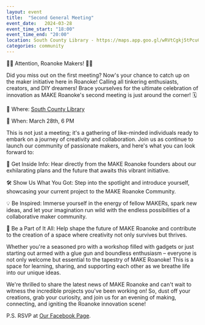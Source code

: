 ```yaml
---
layout: event
title:  "Second General Meeting"
event_date:   2024-03-28
event_time_start: "18:00"
event_time_end: "20:00"
location: South County Library - https://maps.app.goo.gl/wRVtCgkj5tPcuC4a7
categories: community
---
```


🔧✨ Attention, Roanoke Makers! 🔧✨

Did you miss out on the first meeting? Now's your chance to catch up on the maker initiative here in Roanoke!
Calling all tinkering enthusiasts, creators, and DIY dreamers! Brace yourselves for the ultimate celebration of innovation as MAKE Roanoke's second meeting is just around the corner! 🗓️

📍 Where: [South County Library](https://maps.app.goo.gl/wRVtCgkj5tPcuC4a7)

📅 When: March 28th, 6 PM

This is not just a meeting; it's a gathering of like-minded individuals ready to embark on a journey of creativity and collaboration. Join us as continue to launch our community of passionate makers, and here's what you can look forward to:

🚀 Get Inside Info: Hear directly from the MAKE Roanoke founders about our exhilarating plans and the future that awaits this vibrant initiative.

🛠️ Show Us What You Got: Step into the spotlight and introduce yourself, showcasing your current project to the MAKE Roanoke Community.

💡 Be Inspired: Immerse yourself in the energy of fellow MAKERs, spark new ideas, and let your imagination run wild with the endless possibilities of a collaborative maker community.

🌟 Be a Part of It All: Help shape the future of MAKE Roanoke and contribute to the creation of a space where creativity not only survives but thrives.

Whether you're a seasoned pro with a workshop filled with gadgets or just starting out armed with a glue gun and boundless enthusiasm – everyone is not only welcome but essential to the tapestry of MAKE Roanoke! This is a space for learning, sharing, and supporting each other as we breathe life into our unique ideas.

We're thrilled to share the latest news of MAKE Roanoke and can't wait to witness the incredible projects you've been working on! So, dust off your creations, grab your curiosity, and join us for an evening of making, connecting, and igniting the Roanoke innovation scene!

P.S. RSVP at [Our Facebook Page](https://www.facebook.com/events/3468120593478544/).
